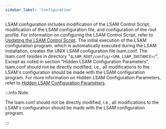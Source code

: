 ```yaml
---
sidebar_label: 'Configuration'
---
```


LSAM configuration includes modification of the LSAM Control Script, modification of the LSAM configuration file, and configuration of the root profile. For information on configuring the LSAM Control Script, refer to [Updating the LSAM Control Script](updating-lsam-control-script). The initial execution of the LSAM configuration program, which is automatically executed during the LSAM installation, creates the UNIX LSAM configuration file lsam.conf. The lsam.conf resides in directory "```$LSAM_ROOT/config/<SMA_LSAM_INSTANCE>/```". Except as noted in section "Hidden LSAM Configuration Parameters", lsam.conf should not be directly modified, i.e., all modifications to the LSAM's configuration should be made with the LSAM configuration program. For more information on Hidden LSAM Configuration Parameters, refer to [Hidden LSAM Configuration Parameters](/configuration/parameters/hidden-parameters).

:::info Note

The lsam.conf should not be directly modified, i.e., all modifications to the LSAM's configuration should be made with the LSAM configuration program.

:::